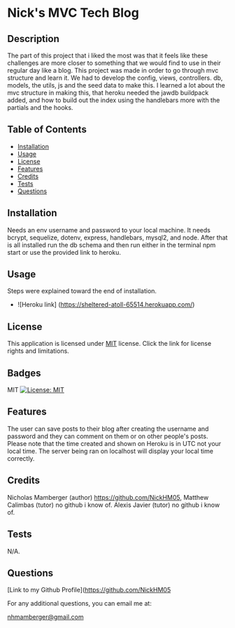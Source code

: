 # Nick's MVC Tech Blog

## Description
The part of this project that i liked the most was that it feels like these challenges are more closer to something that we would find to use in their regular day like a blog. This project was made in order to go through mvc structure and learn it. We had to develop the config, views, controllers. db, models, the utils, js and the seed data to make this. I learned a lot about the mvc structure in making this, that heroku needed the jawdb buildpack added, and how to build out the index using the handlebars more with the partials and the hooks. 
## Table of Contents
  - [Installation](#installation)
  - [Usage](#usage)
  - [License](#license)
  - [Features](#features)
  - [Credits](#credits)
  - [Tests](#tests)
  - [Questions](#questions)

## Installation
Needs an env username and password to your local machine. It needs bcrypt, sequelize, dotenv, express, handlebars, mysql2, and node. After that is all installed run the db schema and then run either in the terminal npm start or use the provided link to heroku.

## Usage
Steps were explained toward the end of installation. 
- ![Heroku link] (https://sheltered-atoll-65514.herokuapp.com/) 
## License 
  This application is licensed under [MIT](https://opensource.org/licenses/MIT) license. Click the link for license rights and limitations.
## Badges
MIT [![License: MIT](https://img.shields.io/badge/License-MIT-yellow.svg)](https://opensource.org/licenses/MIT)

## Features
The user can save posts to their blog after creating the username and password and they can comment on them or on other people's posts. Please note that the time created and shown on Heroku is in UTC not your local time. The server being ran on localhost will display your local time correctly. 

## Credits
Nicholas Mamberger (author) https://github.com/NickHM05, Matthew Calimbas (tutor) no github i know of. Alexis Javier (tutor) no github i know of. 

## Tests
N/A.

## Questions
[Link to my Github Profile](https://github.com/NickHM05

For any additional questions, you can email me at:

nhmamberger@gmail.com
